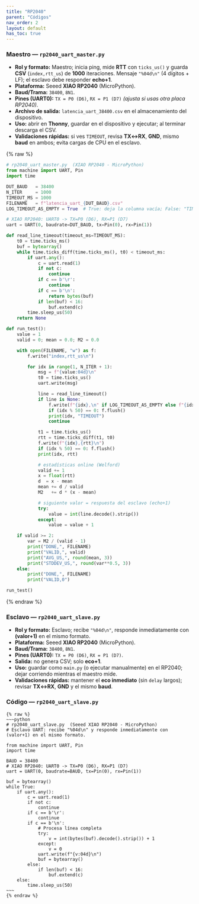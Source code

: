 ```yaml
---
title: "RP2040"
parent: "Códigos"
nav_order: 2
layout: default
has_toc: true
---
```

### Maestro — `rp2040_uart_master.py`

- **Rol y formato:** Maestro; inicia ping, mide **RTT** con `ticks_us()` y guarda **CSV** (`index,rtt_us`) de **1000** iteraciones. Mensaje `"%04d\n"` (4 dígitos + LF); el esclavo debe responder **echo+1**.
- **Plataforma:** Seeed **XIAO RP2040** (MicroPython).
- **Baud/Trama:** `38400`, `8N1`.
- **Pines (UART0):** `TX = P0 (D6)`, `RX = P1 (D7)` *(ajusta si usas otra placa RP2040)*.
- **Archivo de salida:** `latencia_uart_38400.csv` en el almacenamiento del dispositivo.
- **Uso:** abrir en **Thonny**, guardar en el dispositivo y ejecutar; al terminar descarga el CSV.
- **Validaciones rápidas:** si ves `TIMEOUT`, revisa **TX↔RX**, **GND**, mismo **baud** en ambos; evita cargas de CPU en el esclavo.

{% raw %}
~~~python
# rp2040_uart_master.py  (XIAO RP2040 - MicroPython)
from machine import UART, Pin
import time

DUT_BAUD   = 38400
N_ITER     = 1000
TIMEOUT_MS = 1000
FILENAME   = f"latencia_uart_{DUT_BAUD}.csv"
LOG_TIMEOUT_AS_EMPTY = True  # True: deja la columna vacía; False: "TIMEOUT"

# XIAO RP2040: UART0 -> TX=P0 (D6), RX=P1 (D7)
uart = UART(0, baudrate=DUT_BAUD, tx=Pin(0), rx=Pin(1))

def read_line_timeout(timeout_ms=TIMEOUT_MS):
    t0 = time.ticks_ms()
    buf = bytearray()
    while time.ticks_diff(time.ticks_ms(), t0) < timeout_ms:
        if uart.any():
            c = uart.read(1)
            if not c: 
                continue
            if c == b'\r':
                continue
            if c == b'\n':
                return bytes(buf)
            if len(buf) < 16:
                buf.extend(c)
        time.sleep_us(50)
    return None

def run_test():
    value = 1
    valid = 0; mean = 0.0; M2 = 0.0

    with open(FILENAME, "w") as f:
        f.write("index,rtt_us\n")

        for idx in range(1, N_ITER + 1):
            msg = f"{value:04d}\n"
            t0 = time.ticks_us()
            uart.write(msg)

            line = read_line_timeout()
            if line is None:
                f.write(f"{idx},\n" if LOG_TIMEOUT_AS_EMPTY else f"{idx},TIMEOUT\n")
                if (idx % 50) == 0: f.flush()
                print(idx, "TIMEOUT")
                continue

            t1 = time.ticks_us()
            rtt = time.ticks_diff(t1, t0)
            f.write(f"{idx},{rtt}\n")
            if (idx % 50) == 0: f.flush()
            print(idx, rtt)

            # estadísticas online (Welford)
            valid += 1
            x = float(rtt)
            d  = x - mean
            mean += d / valid
            M2   += d * (x - mean)

            # siguiente valor = respuesta del esclavo (echo+1)
            try:
                value = int(line.decode().strip())
            except:
                value = value + 1

    if valid >= 2:
        var = M2 / (valid - 1)
        print("DONE,", FILENAME)
        print("VALID,", valid)
        print("AVG_US,", round(mean, 3))
        print("STDDEV_US,", round(var**0.5, 3))
    else:
        print("DONE,", FILENAME)
        print("VALID,0")

run_test()
~~~
{% endraw %}

### Esclavo — `rp2040_uart_slave.py`

- **Rol y formato:** Esclavo; recibe `"%04d\n"`, responde inmediatamente con **(valor+1)** en el mismo formato.
- **Plataforma:** Seeed **XIAO RP2040** (MicroPython).
- **Baud/Trama:** `38400`, `8N1`.
- **Pines (UART0):** `TX = P0 (D6)`, `RX = P1 (D7)`.
- **Salida:** no genera CSV; solo **eco+1**.
- **Uso:** guardar como `main.py` (o ejecutar manualmente) en el RP2040; dejar corriendo mientras el maestro mide.
- **Validaciones rápidas:** mantener el **eco inmediato** (sin `delay` largos); revisar **TX↔RX**, **GND** y el mismo **baud**.

### Código — `rp2040_uart_slave.py`

```liquid
{% raw %}
~~~python
# rp2040_uart_slave.py  (Seeed XIAO RP2040 - MicroPython)
# Esclavo UART: recibe "%04d\n" y responde inmediatamente con (valor+1) en el mismo formato.

from machine import UART, Pin
import time

BAUD = 38400
# XIAO RP2040: UART0 -> TX=P0 (D6), RX=P1 (D7)
uart = UART(0, baudrate=BAUD, tx=Pin(0), rx=Pin(1))

buf = bytearray()
while True:
    if uart.any():
        c = uart.read(1)
        if not c:
            continue
        if c == b'\r':
            continue
        if c == b'\n':
            # Procesa línea completa
            try:
                v = int(bytes(buf).decode().strip()) + 1
            except:
                v = 0
            uart.write(f"{v:04d}\n")
            buf = bytearray()
        else:
            if len(buf) < 16:
                buf.extend(c)
    else:
        time.sleep_us(50)
~~~
{% endraw %}
